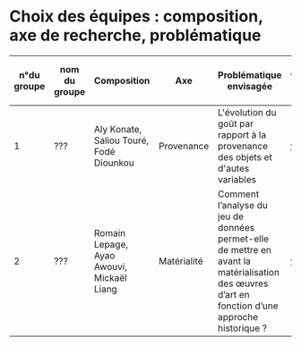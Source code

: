 # Choix des équipes : composition, axe de recherche, problématique

| n°du groupe 	| nom du groupe 	| Composition 	| Axe 	| Problématique envisagée 	| Lien vers le PAD | Repo Github
|-	|-	|-	|-	|-	|-	|- |
| 1 	|  ???	|Aly Konate, Saliou Touré, Fodé Diounkou	| Provenance 	| L'évolution du goût par rapport à la provenance des objets et d'autes variables 	| [voir](https://annuel2.framapad.org/p/dathda_groupe1)  |       |
| 2 	| ??? 	|Romain  Lepage, Ayao Awouvi, Mickaël Liang	| Matérialité 	| Comment l’analyse du jeu de données permet-elle de mettre en avant la matérialisation des œuvres d’art en fonction d’une approche historique ?	| [voir](https://annuel2.framapad.org/p/dathda_groupe2)    |     |

